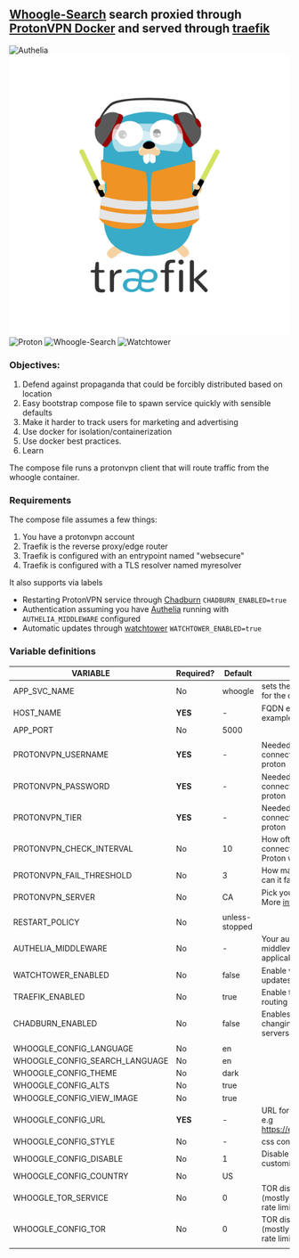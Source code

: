 
## [Whoogle-Search](https://github.com/benbusby/whoogle-search) search proxied through [ProtonVPN Docker](https://github.com/tprasadtp/protonvpn-docker) and served through [traefik](https://github.com/traefik/traefik)


![Authelia](https://github.com/authelia/authelia/raw/master/docs/static/images/authelia-title.png) 
![Traefik](https://github.com/traefik/traefik/raw/master/docs/content/assets/img/traefik.logo.png) 
![Proton](https://protonvpn.com/assets/img/protonvpn-transparent.svg "ProtonVPN") 
![Whoogle-Search](https://github.com/benbusby/whoogle-search/raw/main/docs/banner.png "Whoogle Search") 
![Watchtower](https://github.com/containrrr/watchtower/raw/main/logo.png "Watchtower")



### Objectives:
1. Defend against propaganda that could be forcibly distributed based on location
1. Easy bootstrap compose file to spawn service quickly with sensible defaults
1. Make it harder to track users for marketing and advertising
1. Use docker for isolation/containerization
1. Use docker best practices.
1. Learn



The compose file runs a protonvpn client that will route traffic from the whoogle container.

### Requirements
The compose file assumes a few things:
1. You have a protonvpn account
1. Traefik is the reverse proxy/edge router
1. Traefik is configured with an entrypoint named "websecure"
1. Traefik is configured with a TLS resolver named myresolver


It also supports via labels
- Restarting ProtonVPN service through [Chadburn](https://github.com/PremoWeb/chadburn) `CHADBURN_ENABLED=true`
- Authentication assuming you have [Authelia](https://github.com/authelia/authelia) running with `AUTHELIA_MIDDLEWARE` configured
- Automatic updates through [watchtower](https://github.com/containrrr/watchtower) `WATCHTOWER_ENABLED=true`


### Variable definitions

| VARIABLE                       | Required? | Default        |                                                                               |
|--------------------------------|-----------|----------------|-------------------------------------------------------------------------------|
| APP_SVC_NAME                   | No        | whoogle        | sets the base name for the container                                          |
| HOST_NAME                      | **YES**   | -              | FQDN e.g example.com                                                          |
| APP_PORT                       | No        | 5000           |                                                                               |
|                                |           |                |                                                                               |
| PROTONVPN_USERNAME             | **YES**   | -              | Needed to establish connection to proton                                      |
| PROTONVPN_PASSWORD             | **YES**   | -              | Needed to establish connection to proton                                      |
| PROTONVPN_TIER                 | **YES**   | -              | Needed to establish connection to proton                                      |
| PROTONVPN_CHECK_INTERVAL       | No        | 10             | How often the connection to Proton will be tested                             |
| PROTONVPN_FAIL_THRESHOLD       | No        | 3              | How many times can it fail                                                    |
| PROTONVPN_SERVER               | No        | CA             | Pick your server. More [info](https://github.com/tprasadtp/protonvpn-docker)  |
|                                |           |                |                                                                               |
| RESTART_POLICY                 | No        | unless-stopped |                                                                               |
| AUTHELIA_MIDDLEWARE            | No        | -              | Your authelia middleware if applicable                                        |
| WATCHTOWER_ENABLED             | No        | false          | Enable watchtower updates                                                     |
| TRAEFIK_ENABLED                | No        | true           | Enable traefik routing                                                        |
| CHADBURN_ENABLED               | No        | false          | Enables periodically changing VPN servers                                     |
|                                |           |                |                                                                               |
| WHOOGLE_CONFIG_LANGUAGE        | No        | en             |                                                                               |
| WHOOGLE_CONFIG_SEARCH_LANGUAGE | No        | en             |                                                                               |
| WHOOGLE_CONFIG_THEME           | No        | dark           |                                                                               |
| WHOOGLE_CONFIG_ALTS            | No        | true           |                                                                               |
| WHOOGLE_CONFIG_VIEW_IMAGE      | No        | true           |                                                                               |
| WHOOGLE_CONFIG_URL             | **YES**   | -              | URL for your service e.g https://example.com                                  |
| WHOOGLE_CONFIG_STYLE           | No        | -              | css config                                                                    |
| WHOOGLE_CONFIG_DISABLE         | No        | 1              | Disable customization                                                         |
| WHOOGLE_CONFIG_COUNTRY         | No        | US             |                                                                               |
| WHOOGLE_TOR_SERVICE            | No        | 0              | TOR disabled (mostly because rate limiting)                                   |
| WHOOGLE_CONFIG_TOR             | No        | 0              | TOR disabled (mostly because rate limiting)                                   |
|                                |           |                |                                                                               |





